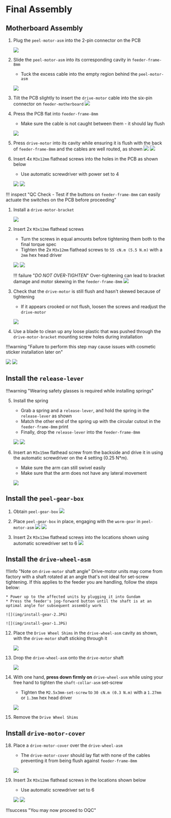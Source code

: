 # Final Assembly

## Motherboard Assembly

1. Plug the `peel-motor-asm` into the 2-pin connector on the PCB
   
   	![](img/PXL_20230125_205520692.jpg)

2. Slide the `peel-motor-asm` into its corresponding cavity in `feeder-frame-8mm`
	* Tuck the excess cable into the empty region behind the `peel-motor-asm`

   	![](img/PXL_20230125_205545511.jpg)

1. Tilt the PCB slightly to insert the `drive-motor` cable into the six-pin connector on `feeder-motherboard`
		![](img/drivemotor.jpg)


3. Press the PCB flat into `feeder-frame-8mm`
	* Make sure the cable is not caught between them - it should lay flush

   	![](img/PXL_20230125_205601695.jpg)

1. Press `drive-motor` into its cavity while ensuring it is flush with the back of `feeder-frame-8mm` and the cables are well routed, as shown
		![](img/drivemotor3.jpg)
		![](img/drivemotor2.jpg)

4. Insert 4x `M3x12mm` flathead screws into the holes in the PCB as shown below
	* Use automatic screwdriver with power set to 4

	![](img/IMG_2233.jpg)
	![](img/IMG_2235.jpg)

!!! inspect "QC Check - Test if the buttons on `feeder-frame-8mm` can easily actuate the switches on the PCB before proceeding"

1. Install a `drive-motor-bracket`
   
   	![](img/bracket1.jpg)

10. Insert 2x `M3x12mm` flathead screws
 	* Turn the screws in equal amounts before tightening them both to the final torque spec
 	* Tighten the 2x `M3x12mm` flathead screws to `55 cN.m (5.5 N.m)` with a `2mm` hex head driver

  	 ![](img/bracket2.jpg)
 	 ![](img/bracket3.jpg)

	!!! failure "*DO NOT OVER-TIGHTEN*"
		Over-tightening can lead to bracket damage and motor skewing in the `feeder-frame-8mm`
			![](img/install-bracket-4.JPG)


11. Check that the `drive-motor` is still flush and hasn't skewed because of tightening
	* If it appears crooked or not flush, loosen the screws and readjust the `drive-motor`

   	![](img/bracket4.jpg)

1. Use a blade to clean up any loose plastic that was pushed through the `drive-motor-bracket` mounting screw holes during installation 

!!!warning "Failure to perform this step may cause issues with cosmetic sticker installation later on"


![](img/cleanscrews1.jpg)
![](img/cleanscrews2.jpg)


## Install the `release-lever`

!!!warning "Wearing safety glasses is required while installing springs"

5. Install the spring
	* Grab a spring and a `release-lever`, and hold the spring in the `release-lever` as shown
	* Match the other end of the spring up with the circular cutout in the `feeder-frame-8mm` print
	* Finally, drop the `release-lever` into the `feeder-frame-8mm`
   
   	![](img/release1.jpg)
   	![](img/release2.jpg)

6. Insert an `M3x15mm` flathead screw from the backside and drive it in using the automatic screwdriver on the 4 setting (0.25 N*m).
	* Make sure the arm can still swivel easily
	* Make sure that the arm does not have any lateral movement

   	![](img/release3.jpg)

## Install the `peel-gear-box`

1. Obtain `peel-gear-box`
	![](img/peel1.jpg)

1.  Place `peel-gear-box` in place, engaging with the `worm-gear` in `peel-motor-asm`
	![](img/peel2.jpg)
	![](img/peel3.jpg)

1. Insert 2x `M3x12mm` flathead screws into the locations shown using automatic screwdriver set to 6
	![](img/peel4.jpg)

## Install the `drive-wheel-asm`

!!!info "Note on `drive-motor` shaft angle"
	Drive-motor units may come from factory with a shaft rotated at an angle that's not ideal for set-screw tightening. If this applies to the feeder you are handling, follow the steps below:
	
	* Power up to the affected units by plugging it into Gundam
	* Press the feeder's jog-forward button until the shaft is at an optimal angle for subsequent assembly work

	![](img/install-gear-2.JPG)
	
	![](img/install-gear-1.JPG)

12. Place the `Drive Wheel Shims` in the `drive-wheel-asm` cavity as shown, with the `drive-motor` shaft sticking through it

	![](img/shim1.jpg)

13. Drop the `drive-wheel-asm` onto the `drive-motor` shaft
   
	![](img/wheel1.jpg)

14. With one hand, **press down firmly on** `drive-wheel-asm` while using your free hand to tighten the `shaft-collar-asm` set-screw
	* Tighten the `M2.5x3mm-set-screw` to `30 cN.m (0.3 N.m)` with a `1.27mm` or `1.3mm` hex head driver
  
	 ![](img/wheel2.jpg)

15. Remove the `Drive Wheel Shims`
     
## Install `drive-motor-cover`

18. Place a `drive-motor-cover` over the `drive-wheel-asm`
	* The `drive-motor-cover` should lay flat with none of the cables preventing it from being flush against `feeder-frame-8mm`

    ![](img/cover1.jpg)

19. Insert 3x `M3x12mm` flathead screws in the locations shown below
	* Use automatic screwdriver set to 6

    ![](img/cover2.jpg)
	![](img/IMG_2234.jpg)

!!!success "You may now proceed to OQC"
